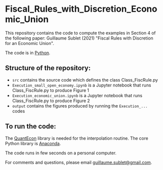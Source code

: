 # Fiscal_Rules_with_Discretion_Economic_Union
This repository contains the code to compute the examples in Section 4 of the following paper: 
Guillaume Sublet (2021) "Fiscal Rules with Discretion for an Economic Union".

The code is in [Python](https://www.python.org).

Structure of the repository:
----------------------------
* `src` contains the source code which defines the class Class_FiscRule.py
* `Execution_small_open_economy.ipynb` is a Jupyter notebook that runs Class_FiscRule.py to produce Figure 1
* `Execution_economic_union.ipynb` is a Jupyter notebook that runs Class_FiscRule.py to produce Figure 2
* `output` contains the figures produced by running the `Execution_...` codes

To run the code:
----------------
The [QuantEcon](https://quantecon.org/quantecon-py/) library is needed for the interpolation routine. The core Python library is [Anaconda](https://www.anaconda.com/products/individual).

The code runs in few seconds on a personal computer.

For comments and questions, please email guillaume.sublet@gmail.com.
